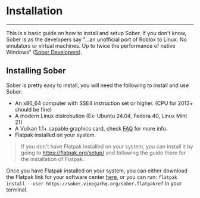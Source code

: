 # Installation
---

This is a basic guide on how to install and setup Sober. If you don't know, Sober is as the developers say "...an unofficial port of Roblox to Linux.
No emulators or virtual machines. Up to twice the performance of native Windows" ([Sober Developers](https://sober.vinegarhq.org/)).

## Installing Sober

Sober is pretty easy to install, you will need the following to install and use Sober:

* An x86_64 computer with SSE4 instruction set or higher. (CPU for 2013+ should be fine)
* A modern Linux distrobution (Ex: Ubuntu 24.04, Fedora 40, Linux Mint 21)
* A Vulkan 1.1+ capable graphics card, check [FAQ](../docs/FAQ.html) for more info.
* Flatpak installed on your system.

>  If you don't have Flatpak installed on your system, you can install it by going to https://flatpak.org/setup/ and following the guide there for the installation of Flatpak.

Once you have Flatpak installed on your system, you can either download the Flatpak link for your software center [here](https://sober.vinegarhq.org/sober.flatpakref), or you can run:  `flatpak install --user https://sober.vinegarhq.org/sober.flatpakref` in your terminal.

